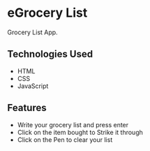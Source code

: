 # eGrocery List

Grocery List App. 

## Technologies Used

- HTML
- CSS
- JavaScript

## Features


- Write your grocery list and press enter
- Click on the item bought to Strike it through
- Click on the Pen to clear your list
